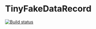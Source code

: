 # TinyFakeDataRecord

[![Build status](https://ci.appveyor.com/api/projects/status/kbb4930mcqtrj8u1?svg=true)](https://ci.appveyor.com/project/wjeon/tinyfakedatarecord)